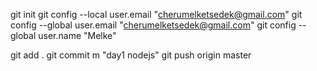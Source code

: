 git init
git config --local user.email "cherumelketsedek@gmail.com"
git config --global user.email "cherumelketsedek@gmail.com"
git config --global user.name "Melke"

git add .
git commit m "day1 nodejs"
git push origin master
